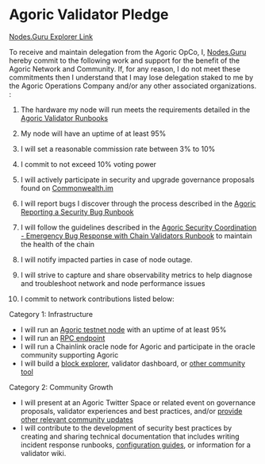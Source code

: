 # Agoric Validator Pledge

[Nodes.Guru Explorer Link](https://explorer.agoric.nodes.guru/validator/agoricvaloper1w2fe5lu8jp02xtaxlak0456fjthe588xwqjmaz)

To receive and maintain delegation from the Agoric OpCo, I, [Nodes.Guru](https://stake.nodes.guru) hereby commit to the following work and support for the benefit of the Agoric Network and Community. If, for any reason, I do not meet these commitments then I understand that I may lose delegation staked to me by the Agoric Operations Company and/or any other associated organizations. :

1. The hardware my node will run meets the requirements detailed in the [Agoric Validator Runbooks](https://github.com/Agoric/agoric-sdk/wiki/Runbook:-Recommended-Hardware-Baseline-for-Node-Operation)

2. My node will have an uptime of at least 95%

3. I will set a reasonable commission rate between 3% to 10%

4. I commit to not exceed 10% voting power

5. I will actively participate in security and upgrade governance proposals found on [Commonwealth.im](https://commonwealth.im/agoric)

6. I will report bugs I discover through the process described in the [Agoric Reporting a Security Bug Runbook](https://github.com/Agoric/agoric-sdk/wiki/Runbook:-Reporting-a-Security-Bug)

7. I will follow the guidelines described in the [Agoric Security Coordination - Emergency Bug Response with Chain Validators Runbook](https://github.com/Agoric/agoric-sdk/wiki/Runbook:-Security-Coordination---Emergency-Bug-Response-with-Chain-Validators) to maintain the health of the chain

8. I will notify impacted parties in case of node outage.

9. I will strive to capture and share observability metrics to help diagnose and troubleshoot network and node performance issues

10. I commit to network contributions listed below:

Category 1: Infrastructure

 - I will run an [Agoric testnet node](https://devnet.explorer.agoric.net/validator/agoricvaloper1l59wfskgu2564m6e7wmd20e3wyn0d0h8qsyrc5) with an uptime of at least 95%
 - I will run an [RPC endpoint](https://devnet.rpc.agoric.nodes.guru/)
 - I will run a Chainlink oracle node for Agoric and participate in the oracle community supporting Agoric
 - I will build a [block explorer](https://explorer.agoric.nodes.guru/), validator dashboard, or [other community tool](https://github.com/kinrokinro?tab=repositories&q=agoric)

Category 2: Community Growth
  - I will present at an Agoric Twitter Space or related event on governance proposals, validator experiences and best practices, and/or [provide other relevant community updates](https://t.me/agoricrussian)
  - I will contribute to the development of security best practices by creating and sharing technical documentation that includes writing incident response runbooks, [configuration guides](https://nodes.guru/agoric/setup-guide/en), or information for a validator wiki.
